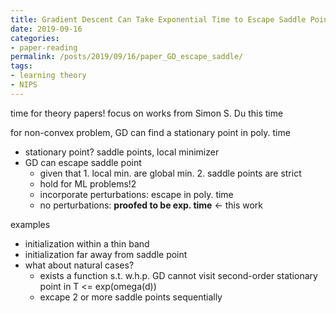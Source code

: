 ```yaml
---
title: Gradient Descent Can Take Exponential Time to Escape Saddle Points
date: 2019-09-16
categories:
- paper-reading
permalink: /posts/2019/09/16/paper_GD_escape_saddle/
tags:
- learning theory
- NIPS
---
```



time for theory papers! focus on works from Simon S. Du this time

for non-convex problem, GD can find a stationary point in poly. time
- stationary point? saddle points, local minimizer
- GD can escape saddle point
    - given that 1. local min. are global min. 2. saddle points are strict
    - hold for ML problems!2
    - incorporate perturbations: escape in poly. time
    - no perturbations: **proofed to be exp. time** <- this work

examples
- initialization within a thin band
- initialization far away from saddle point
- what about natural cases?
    - exists a function s.t. w.h.p. GD cannot visit second-order stationary point in T <= exp(omega(d))
    - excape 2 or more saddle points sequentially
